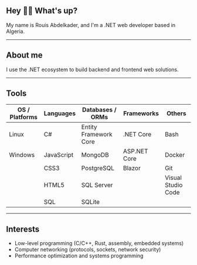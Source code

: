 ## Hey 👋🏻 What's up?

My name is Rouis Abdelkader, and I'm a .NET web developer based in Algeria.

---

## About me

I use the .NET ecosystem to build backend and frontend web solutions.

---

## Tools

| OS / Platforms | Languages | Databases / ORMs       | Frameworks       | Others              |
|----------------|-----------|------------------------|------------------|---------------------|
| Linux          | C#        | Entity Framework Core  | .NET Core     | Bash                |
| Windows        | JavaScript| MongoDB                | ASP.NET Core  | Docker              |
|                | CSS3      | PostgreSQL             | Blazor        | Git                 |
|                | HTML5     | SQL Server             |                  | Visual Studio Code  |
|                | SQL       | SQLite                 |                  |                     |


---

## Interests
- Low-level programming (C/C++, Rust, assembly, embedded systems)
- Computer networking (protocols, sockets, network security)
- Performance optimization and systems programming
